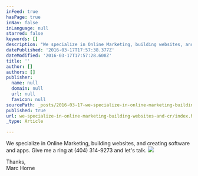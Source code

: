 ```yaml
---
inFeed: true
hasPage: true
inNav: false
inLanguage: null
starred: false
keywords: []
description: "We specialize in Online Marketing, building websites, and creating software and apps. Give me a ring at (404) 314-9273 and let's talk."
datePublished: '2016-03-17T17:57:38.377Z'
dateModified: '2016-03-17T17:57:28.608Z'
title: ''
author: []
authors: []
publisher:
  name: null
  domain: null
  url: null
  favicon: null
sourcePath: _posts/2016-03-17-we-specialize-in-online-marketing-building-websites-and-cr.md
published: true
url: we-specialize-in-online-marketing-building-websites-and-cr/index.html
_type: Article

---
```

We specialize in Online Marketing, building websites, and creating software and apps. Give me a ring at (404) 314-9273 and let's talk.
![](https://the-grid-user-content.s3-us-west-2.amazonaws.com/2dc059b7-de9d-4cd3-928e-f1f339f71eff.png)

Thanks,  
Marc Horne